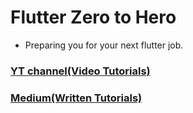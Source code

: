 # Flutter Zero to Hero

- Preparing you for your next flutter job.

### [YT channel(Video Tutorials)](https://www.youtube.com/playlist?list=PLCv-5r6cBxV2fQMyoGnZYfnEHhDAHOhx3)

### [Medium(Written Tutorials)](https://hello-paulvin-flutterfairy.medium.com/list/flutterzerotohero-2f6a62e539b9)
